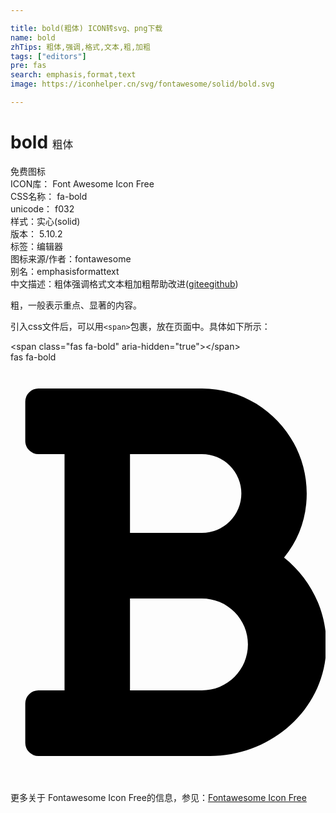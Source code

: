 ```yaml
---

title: bold(粗体) ICON转svg、png下载
name: bold
zhTips: 粗体,强调,格式,文本,粗,加粗
tags: ["editors"]
pre: fas
search: emphasis,format,text
image: https://iconhelper.cn/svg/fontawesome/solid/bold.svg

---
```


# bold  <small style="font-size: 60%;font-weight: 100">粗体</small>


<div class="detail-page">
<p>
<span><span class="badge-success badge">免费图标</span> </span>
<br/>
<span>
ICON库：
<span class="badge-secondary badge">Font Awesome Icon Free</span> 
</span>
<br/>
<span>
CSS名称：
<span class="badge-secondary badge">fa-bold</span> 
</span>
<br/>
<span>
unicode：
<span class="badge-secondary badge">f032</span> 
<copy-btn content='f032' btn-title=""></copy-btn>
<copy-btn :content='String.fromCodePoint(parseInt("f032", 16))' btn-title="复制U"></copy-btn>
</span><br/><span>样式：<span class="badge-light badge">实心(solid)</span></span>
<br/>
<span>
版本：
<span class="badge-secondary badge">5.10.2</span> 
</span><br/><span>标签：<span class="badge-light badge"><router-link to="/tags/editors.html">编辑器</router-link></span></span>
<br/>
<span>图标来源/作者：<span class="badge-light badge">fontawesome</span></span> 
<br/>
<span>别名：<span class="badge-light badge">emphasis</span><span class="badge-light badge">format</span><span class="badge-light badge">text</span></span><br/><span class="zh-detail">中文描述：<span class="badge-primary badge">粗体</span><span class="badge-primary badge">强调</span><span class="badge-primary badge">格式</span><span class="badge-primary badge">文本</span><span class="badge-primary badge">粗</span><span class="badge-primary badge">加粗</span><span class="help-link"><span>帮助改进</span>(<a href="https://gitee.com/liuwave/icon-helper/edit/master/json/fontawesome/solid/bold.json" target="_blank" rel="noopener noreferrer">gitee</a><a href="https://github.com/liuwave/icon-helper/edit/master/json/fontawesome/solid/bold.json" target="_blank" rel="noopener noreferrer">github</a></span>)</span><br/>
</p>
</div><div class="description description alert alert-light">粗，一般表示重点、显著的内容。</div>
<div class="alert alert-dark">
  <i class="fas fa-bold fa-xs"></i>
  <i class="fas fa-bold fa-sm"></i>
  <i class="fas fa-bold fa-lg"></i>
  <i class="fas fa-bold fa-2x"></i>
  <i class="fas fa-bold fa-3x"></i>
  <i class="fas fa-bold fa-5x"></i>
  <i class="fas fa-bold fa-7x"></i>
</div>
<div>
  <p>引入css文件后，可以用<code>&lt;span&gt;</code>包裹，放在页面中。具体如下所示：    
  </p>
  <div class="alert alert-primary" style="font-size: 14px">
    &lt;span class="fas fa-bold" aria-hidden="true"&gt;&lt;/span&gt;
    <copy-btn content='<span class="fas fa-bold" aria-hidden="true"></span>'></copy-btn>
  </div>
  <div class="alert alert-secondary">
    <i class="fas fa-bold"
    style="font-size: 24px"
    aria-hidden="true"></i> fas fa-bold
    <copy-btn content="fas fa-bold" btn-title="复制图标名称"></copy-btn>
  </div>
</div>
<div id="svg" class="svg-wrap">
<svg xmlns="http://www.w3.org/2000/svg" viewBox="0 0 384 512"><path d="M333.49 238a122 122 0 0 0 27-65.21C367.87 96.49 308 32 233.42 32H34a16 16 0 0 0-16 16v48a16 16 0 0 0 16 16h31.87v288H34a16 16 0 0 0-16 16v48a16 16 0 0 0 16 16h209.32c70.8 0 134.14-51.75 141-122.4 4.74-48.45-16.39-92.06-50.83-119.6zM145.66 112h87.76a48 48 0 0 1 0 96h-87.76zm87.76 288h-87.76V288h87.76a56 56 0 0 1 0 112z"/></svg>
</div>
<detail full-name='fa-bold'></detail>

<Vssue title="关于“bold”的评论" />
    
<div><p>更多关于  Fontawesome Icon Free的信息，参见：<a target="_blank" href="https://iconhelper.cn/fontawesome.html">Fontawesome Icon Free</a>
</p></div>
